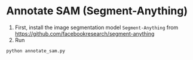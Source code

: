 # Annotate SAM (Segment-Anything)

1. First, install the image segmentation model `Segment-Anything` from https://github.com/facebookresearch/segment-anything
2. Run
```
python annotate_sam.py
```
